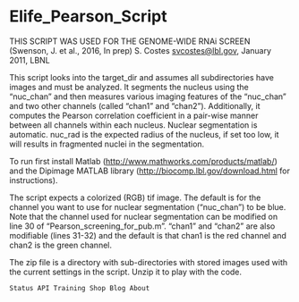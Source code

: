 # Elife_Pearson_Script
THIS SCRIPT WAS USED FOR THE GENOME-WIDE RNAi SCREEN (Swenson, J. et al., 2016, In prep)
S. Costes <svcostes@lbl.gov>, January 2011, LBNL


This script looks into the target_dir and assumes all subdirectories have images and must be analyzed. It segments the nucleus using the “nuc_chan” and then measures various imaging features of the “nuc_chan” and two other channels (called “chan1” and “chan2”). Additionally, it computes the Pearson correlation coefficient in a pair-wise manner between all channels within each nucleus. Nuclear segmentation is automatic. nuc_rad is the expected radius of the nucleus, if set too low, it will results in fragmented nuclei in the segmentation.

To run first install Matlab (http://www.mathworks.com/products/matlab/) and the Dipimage MATLAB library (http://biocomp.lbl.gov/download.html for instructions).

The script expects a colorized (RGB) tif image. The default is for the channel you want to use for nuclear segmentation (“nuc_chan”) to be blue. Note that the channel used for nuclear segmentation can be modified on line 30 of “Pearson_screening_for_pub.m”. “chan1” and “chan2” are also modifiable (lines 31-32) and the default is that chan1 is the red channel and chan2 is the green channel.

The zip file is a directory with sub-directories with stored images used with the current settings in the script. Unzip it to play with the code. 

    Status API Training Shop Blog About 



